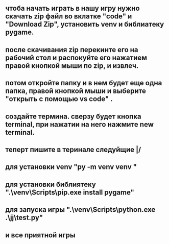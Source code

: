 ## чтоба начать играть в нашу игру нужно скачать zip файл во вклатке "code" и "Download Zip", установить venv и библиатеку pygame.
## после скачивания zip перекинте его на рабочий стол и распокуйте его нажатием правой кнопкой мыши по zip, и извлеч.
## потом откройте папку и в нем будет еще одна папка, правой кнопкой мыши и выберите "открыть с помощью vs code" . 
## создайте термина. сверзу будет кнопка terminal, при нажатии на него нажмите new terminal.
## теперт пишите в теринале следуйщие \|/
## для установки venv "py -m venv venv "
## для установки библиятеку ".\venv\Scripts\pip.exe install pygame"
## для запуска игры ".\venv\Scripts\python.exe .\jj\test.py"
## и все приятной игры
